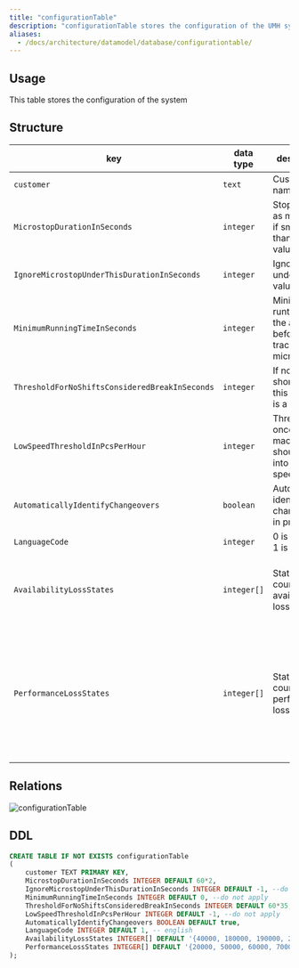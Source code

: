 ```yaml
---
title: "configurationTable"
description: "configurationTable stores the configuration of the UMH system."
aliases:
  - /docs/architecture/datamodel/database/configurationtable/
---
```


## Usage

This table stores the configuration of the system

## Structure

| key                                            | data type   | description                                              | example                                                                                    |
|------------------------------------------------|-------------|----------------------------------------------------------|--------------------------------------------------------------------------------------------|
| `customer`                                     | `text`      | Customer name                                            | factoryinsight                                                                             |
| `MicrostopDurationInSeconds`                   | `integer`   | Stop counts as microstop if smaller than this value      | 120                                                                                        |
| `IgnoreMicrostopUnderThisDurationInSeconds`    | `integer`   | Ignore stops under this value                            | -1                                                                                         |
| `MinimumRunningTimeInSeconds`                  | `integer`   | Minimum runtime of the asset before tracking micro-stops | 0                                                                                          |
| `ThresholdForNoShiftsConsideredBreakInSeconds` | `integer`   | If no shift is shorter than this value, it is a break    | 2100                                                                                       |
| `LowSpeedThresholdInPcsPerHour`                | `integer`   | Threshold once machine should go into low speed state    | -1                                                                                         |
| `AutomaticallyIdentifyChangeovers`             | `boolean`   | Automatically identify changeovers in production         | true                                                                                       |
| `LanguageCode`                                 | `integer`   | 0 is german, 1 is english                                | 1                                                                                          |
| `AvailabilityLossStates`                       | `integer[]` | States to count as availability loss                     | {40000, 180000, 190000, 200000, 210000, 220000}                                            |
| `PerformanceLossStates`                        | `integer[]` | States to count as performance loss                      | {20000, 50000, 60000, 70000, 80000, 90000, 100000, 110000, 120000, 130000, 140000, 150000} |


## Relations

![configurationTable](/images/architecture/datamodel/database/configurationtable.png)

## DDL
```sql
CREATE TABLE IF NOT EXISTS configurationTable
(
    customer TEXT PRIMARY KEY,
    MicrostopDurationInSeconds INTEGER DEFAULT 60*2,
    IgnoreMicrostopUnderThisDurationInSeconds INTEGER DEFAULT -1, --do not apply
    MinimumRunningTimeInSeconds INTEGER DEFAULT 0, --do not apply
    ThresholdForNoShiftsConsideredBreakInSeconds INTEGER DEFAULT 60*35,
    LowSpeedThresholdInPcsPerHour INTEGER DEFAULT -1, --do not apply
    AutomaticallyIdentifyChangeovers BOOLEAN DEFAULT true,
    LanguageCode INTEGER DEFAULT 1, -- english
    AvailabilityLossStates INTEGER[] DEFAULT '{40000, 180000, 190000, 200000, 210000, 220000}',
    PerformanceLossStates INTEGER[] DEFAULT '{20000, 50000, 60000, 70000, 80000, 90000, 100000, 110000, 120000, 130000, 140000, 150000}'
);
```
